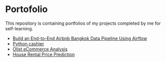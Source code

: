 # Portofolio
This repository is containing portfolios of my projects completed by me for self-learning.

- [Build an End-to-End Airbnb Bangkok Data Pipeline Using Airflow](https://github.com/aramadhanj/airbnb-data-pipeline)
- [Python cashier](https://github.com/aramadhanj/Python-cashier)
- [Olist eCommerce Analysis](https://github.com/aramadhanj/Olist-eCommerce-Analysis)
- [House Rental Price Prediction](https://github.com/aramadhanj/House-Rental-Price-Prediction)
